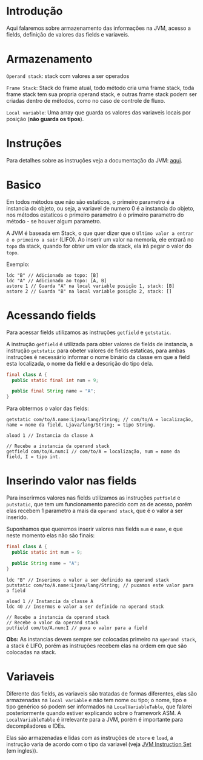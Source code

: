 # Introdução

Aqui falaremos sobre armazenamento das informações na JVM, acesso a fields, definição de valores das fields e variaveis.

# Armazenamento

`Operand stack`: stack com valores a ser operados

`Frame Stack`: Stack do frame atual, todo método cria uma frame stack, toda frame stack tem sua propria operand stack, e outras frame stack podem ser criadas dentro de métodos, como no caso de controle de fluxo.

`Local variable`: Uma array que guarda os valores das variaveis locais por posição (**não guarda os tipos**).

# Instruções

Para detalhes sobre as instruções veja a documentação da JVM: [aqui](https://docs.oracle.com/javase/specs/jvms/se8/html/jvms-6.html).

# Basico

Em todos métodos que não são estaticos, o primeiro parametro é a instancia do objeto, ou seja, a variavel de numero 0 é a instancia do objeto, nos métodos estaticos o primeiro parametro é o primeiro parametro do método - se houver algum parametro.

A JVM é baseada em Stack, o que quer dizer que o `Ultimo valor a entrar é o primeiro a sair` (LIFO). Ao inserir um valor na memoria, ele entrará no `topo` da stack, quando for obter um valor da stack, ela irá pegar o valor do `topo`.

Exemplo:

```
ldc "B" // Adicionado ao topo: [B]
ldc "A" // Adicionado ao topo: [A, B]
astore 1 // Guarda "A" na local variable posição 1, stack: [B]
astore 2 // Guarda "B" na local variable posição 2, stack: []
```

# Acessando fields

Para acessar fields utilizamos as instruções `getfield` e `getstatic`.

A instrução `getfield` é utilizada para obter valores de fields de instancia, a instrução `getstatic` para obeter valores de fields estaticas, para ambas instruções é necessário informar o nome binário da classe em que a field esta localizada, o nome da field e a descrição do tipo dela.

```java
final class A {
  public static final int num = 9;

  public final String name = "A";
}
```

Para obtermos o valor das fields:

```
getstatic com/to/A.name:Ljava/lang/String; // com/to/A = localização, name = nome da field, Ljava/lang/String; = tipo String.

aload 1 // Instancia da classe A

// Recebe a instancia da operand stack
getfield com/to/A.num:I // com/to/A = localização, num = nome da field, I = tipo int.
```

# Inserindo valor nas fields

Para inserirmos valores nas fields utilizamos as instruções `putfield` e `putstatic`, que tem um funcionamento parecido com as de acesso, porém elas recebem 1 parametro a mais da `operand stack`, que é o valor a ser inserido.

Suponhamos que queremos inserir valores nas fields `num` e `name`, e que neste momento elas não são finais:

```java
final class A {
  public static int num = 9;

  public String name = "A";
}
```

```
ldc "B" // Inserimos o valor a ser definido na operand stack
putstatic com/to/A.name:Ljava/lang/String; // puxamos este valor para a field

aload 1 // Instancia da classe A
ldc 40 // Insermos o valor a ser definido na operand stack

// Recebe a instancia da operand stack
// Recebe o valor da operand stack
putfield com/to/A.num:I // puxa o valor para a field
```

**Obs:** As instancias devem sempre ser colocadas primeiro na `operand stack`, a stack é LIFO, porém as instruções recebem elas na ordem em que são colocadas na stack.


# Variaveis

Diferente das fields, as variaveis são tratadas de formas diferentes, elas são armazenadas na `local variable` e não tem nome ou tipo; o nome, tipo e tipo genérico só podem ser informados na `LocalVariableTable`, que falarei posteriormente quando estiver explicando sobre o framework ASM. A `LocalVariableTable` é irrelevante para a JVM, porém é importante para decompiladores e IDEs.

Elas são armazenadas e lidas com as instruções de `store` e `load`, a instrução varia de acordo com o tipo da variavel (veja [JVM Instruction Set ](https://docs.oracle.com/javase/specs/jvms/se8/html/jvms-6.html) (em ingles)).
